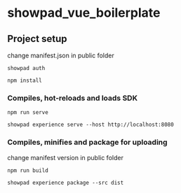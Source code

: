 # showpad_vue_boilerplate

## Project setup

change manifest.json in public folder

```
showpad auth
```

```
npm install
```

### Compiles, hot-reloads and loads SDK

```
npm run serve
```

```
showpad experience serve --host http://localhost:8080
```

### Compiles, minifies and package for uploading

change manifest version in public folder

```
npm run build
```

```
showpad experience package --src dist
```

